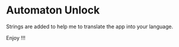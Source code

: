 Automaton Unlock
===============

Strings are added to help me to translate the app into your language.

Enjoy !!!
